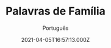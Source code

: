 ---
id: 'ede7a3cf-4e05-49b0-b8b2-598def7d87b0'
type: 'movie' # Filme, Série, Anime
title: "Palavras de Família"
synopsis: ["Alan (Bill Nighy) é um exímio alfaiate que não consegue superar o sumiço de seu primogênito Michael. O episódio acabou fazendo com que sua relação com a esposa e o filho mais novo, Peter (Sam Riley), ruísse. Para tentar reestabelecer os laços que rompeu e desvendar tal desaparecimento, Alan vai atrás de uma pessoa que conheceu online.",
]
originalTitle: "Sometimes Always Never"
date: '2021-04-05T16:57:13.000Z'
update: '2021-04-05T16:57:13.000Z'
releaseDate: '2019-03-14T03:00:00.000Z'
imdb:
  rating: '6.3' # 8.5
  id: '' # tt0470752
duration: '1h 31 Min'
trailer:
  urls: [
    'HNxwxotMFHA',
  ]
tags: ['1080p']
genre: ['Comédia', 'Drama', 'Mistério'] #
quality: 'WEB-DL' # BluRay, WEB-DL, HDTV, WEB-DL4K, WEB-DLe
format: 'Mkv' # MKV, MP4, TS
audio: 'Português, Inglês' # Dublado, Legendado, Dual Audio, Dub & Leg
subtitle: 'Português' # Português, inglês,
size: '3.33 GB' # 4.8 GB
audioQuality: 10
videoQuality: 10
directors: []
#  - name: 'Lana Wachowski'
#    image: ''
#  - name: 'Lilly Wachowski'
#    image: ''
cast: []
#  - name: 'Keanu Reeves'
#    image: ''
#    characterName: 'Neo'
writers: []
#  - name: ''
#    image: ''
maturityRating:
  age: '' # L , 10, 12, 14, 16, 18
  topics: [''] # Violence, Illegal drugs, Inappropriate Language, Legal Drugs, Sexual Content, Extreme Violence
###########################################
download:
  
  - url: 'magnet:?xt=urn:btih:668cb52f532865bafd36a00135ba5cd0fad1c005&dn=LAPUMiA.Org%20-%20Palavras.de.Familia.2019.1080p.WEB-DL.H264.DUAL-TDF&tr=udp%3a%2f%2ftracker.opentrackr.org%3a1337%2fannounce&tr=udp%3a%2f%2ftracker.openbittorrent.com%3a80%2fannounce&tr=udp%3a%2f%2ftracker.trackerfix.com%3a80%2fannounce&tr=udp%3a%2f%2ftracker.coppersurfer.tk%3a6969%2fannounce&tr=udp%3a%2f%2ftracker.leechers-paradise.org%3a6969%2fannounce&tr=udp%3a%2f%2feddie4.nl%3a6969%2fannounce&tr=udp%3a%2f%2fp4p.arenabg.com%3a1337%2fannounce&tr=udp%3a%2f%2fexplodie.org%3a6969%2fannounce&tr=udp%3a%2f%2fzer0day.ch%3a1337%2fannounce'
    resolution: '1080p' # 720p, 1080p, 4K,
    audio: 'Dual Áudio' # Dublado, Legendado, Dual Audio
    size: '' # 4.8 GB
    quality: '' # BluRay, WEB-DL
    format: '' # MKV
images:
  cover: '/assets/movies/palavras-de-familia.jpg'
  background: '/assets/movies/'
---